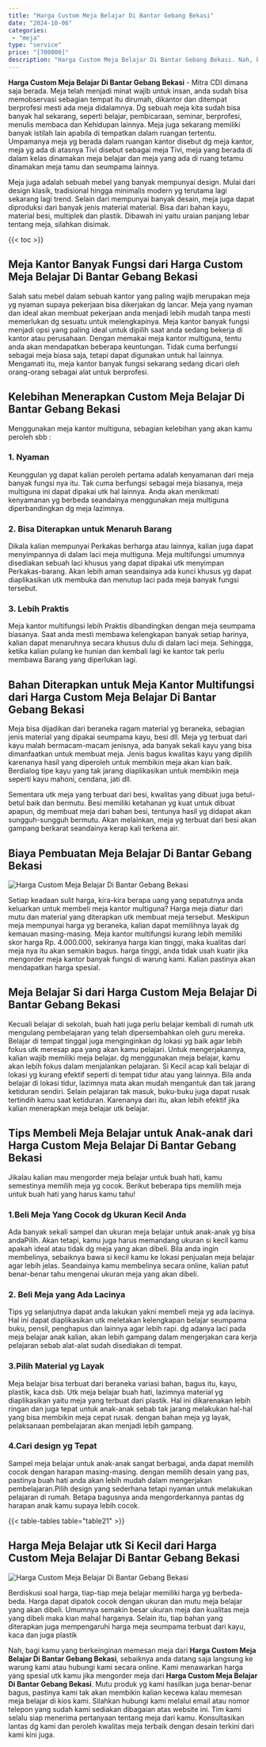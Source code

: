 ```yaml
---
title: "Harga Custom Meja Belajar Di Bantar Gebang Bekasi"
date: "2024-10-06"
categories:
 - "meja"
type: "service"
price: "[700000]"
description: "Harga Custom Meja Belajar Di Bantar Gebang Bekasi. Nah, bagi kamu yang berkeinginan memesan meja dari **Harga Custom Meja Belajar Di Bantar Gebang Bekasi**,..."
---
```


**Harga Custom Meja Belajar Di Bantar Gebang Bekasi** - Mitra CDI dimana saja berada. Meja telah menjadi minat wajib untuk insan, anda sudah bisa memobservasi sebagian tempat itu dirumah, dikantor dan ditempat berprofesi mesti ada meja didalamnya. Dg sebuah meja kita sudah bisa banyak hal sekarang, seperti belajar, pembicaraan, seminar, berprofesi, menulis membaca dan Kehidupan lainnya. Meja juga sekarang memiliki banyak istilah lain apabila di tempatkan dalam ruangan tertentu. Umpamanya meja yg berada dalam ruangan kantor disebut dg meja kantor, meja yg ada di atasnya Tivi disebut sebagai meja Tivi, meja yang berada di dalam kelas dinamakan meja belajar dan meja yang ada di ruang tetamu dinamakan meja tamu dan seumpama lainnya.

Meja juga adalah sebuah mebel yang banyak mempunyai design. Mulai dari design klasik, tradisional hingga minimalis modern yg terutama lagi sekarang lagi trend. Selain dari mempunyai banyak desain, meja juga dapat diproduksi dari banyak jenis material material. Bisa dari bahan kayu, material besi, multiplek dan plastik. Dibawah ini yaitu uraian panjang lebar tentang meja, silahkan disimak.

{{< toc >}}

## Meja Kantor Banyak Fungsi dari Harga Custom Meja Belajar Di Bantar Gebang Bekasi

Salah satu mebel dalam sebuah kantor yang paling wajib merupakan meja yg nyaman supaya pekerjaan bisa dikerjakan dg lancar. Meja yang nyaman dan ideal akan membuat pekerjaan anda menjadi lebih mudah tanpa mesti memerlukan dg sesuatu untuk melengkapinya. Meja kantor banyak fungsi menjadi opsi yang paling ideal untuk dipilih saat anda sedang bekerja di kantor atau perusahaan. Dengan memakai meja kantor multiguna, tentu anda akan mendapatkan beberapa keuntungan. Tidak cuma berfungsi sebagai meja biasa saja, tetapi dapat digunakan untuk hal lainnya. Mengamati itu, meja kantor banyak fungsi sekarang sedang dicari oleh orang-orang sebagai alat untuk berprofesi.

## Kelebihan Menerapkan Custom Meja Belajar Di Bantar Gebang Bekasi

Menggunakan meja kantor multiguna, sebagian kelebihan yang akan kamu peroleh sbb :

### 1\. Nyaman

Keunggulan yg dapat kalian peroleh pertama adalah kenyamanan dari meja banyak fungsi nya itu. Tak cuma berfungsi sebagai meja biasanya, meja multiguna ini dapat dipakai utk hal lainnya. Anda akan menikmati kenyamanan yg berbeda seandainya menggunakan meja multiguna diperbandingkan dg meja lazimnya.

### 2\. Bisa Diterapkan untuk Menaruh Barang

Dikala kalian mempunyai Perkakas berharga atau lainnya, kalian juga dapat menyimpannya di dalam laci meja multiguna. Meja multifungsi umumnya disediakan sebuah laci khusus yang dapat dipakai utk menyimpan Perkakas-barang. Akan lebih aman seandainya ada kunci khusus yg dapat diaplikasikan utk membuka dan menutup laci pada meja banyak fungsi tersebut.

### 3\. Lebih Praktis

Meja kantor multifungsi lebih Praktis dibandingkan dengan meja seumpama biasanya. Saat anda mesti membawa kelengkapan banyak setiap harinya, kalian dapat menaruhnya secara khusus dulu di dalam laci meja. Sehingga, ketika kalian pulang ke hunian dan kembali lagi ke kantor tak perlu membawa Barang yang diperlukan lagi.

## Bahan Diterapkan untuk Meja Kantor Multifungsi dari Harga Custom Meja Belajar Di Bantar Gebang Bekasi

Meja bisa dijadikan dari beraneka ragam material yg beraneka, sebagian jenis material yang dipakai seumpama kayu, besi dll. Meja yg terbuat dari kayu malah bermacam-macam jenisnya, ada banyak sekali kayu yang bisa dimanfaatkan untuk membuat meja. Jenis bagus kwalitas kayu yang dipilih karenanya hasil yang diperoleh untuk membikin meja akan kian baik. Berdialog tipe kayu yang tak jarang diaplikasikan untuk membikin meja seperti kayu mahoni, cendana, jati dll.

Sementara utk meja yang terbuat dari besi, kwalitas yang dibuat juga betul-betul baik dan bermutu. Besi memiliki ketahanan yg kuat untuk dibuat apapun, dg membuat meja dari bahan besi, tentunya hasil yg didapat akan sungguh-sungguh bermutu. Akan melainkan, meja yg terbuat dari besi akan gampang berkarat seandainya kerap kali terkena air.

## Biaya Pembuatan Meja Belajar Di Bantar Gebang Bekasi

![Harga Custom Meja Belajar Di Bantar Gebang Bekasi](/images/meja/meja-dewasa-015.jpg)

Setiap keadaan sulit harga, kira-kira berapa uang yang sepatutnya anda keluarkan untuk membeli meja kantor multiguna? Harga meja diatur dari mutu dan material yang diterapkan utk membuat meja tersebut. Meskipun meja mempunyai harga yg beraneka, kalian dapat memilihnya layak dg kemauan masing-masing. Meja kantor multifungsi kurang lebih memiliki skor harga Rp. 4.000.000, sekiranya harga kian tinggi, maka kualitas dari meja nya itu akan semakin bagus. harga tinggi, anda tidak usah kuatir jika mengorder meja kantor banyak fungsi di warung kami. Kalian pastinya akan mendapatkan harga spesial.

## Meja Belajar Si dari Harga Custom Meja Belajar Di Bantar Gebang Bekasi

Kecuali belajar di sekolah, buah hati juga perlu belajar kembali di rumah utk mengulang pembelajaran yang telah dipersembahkan oleh guru mereka. Belajar di tempat tinggal juga menginginkan dg lokasi yg baik agar lebih fokus utk meresap apa yang akan kamu pelajari. Untuk mengerjakannya, kalian wajib memiliki meja belajar. dg menggunakan meja belajar, kamu akan lebih fokus dalam menjalankan pelajaran. Si Kecil acap kali belajar di lokasi yg kurang efektif seperti di tempat tidur atau yang lainnya. Bila anda belajar di lokasi tidur, lazimnya mata akan mudah mengantuk dan tak jarang ketiduran sendiri. Selain pelajaran tak masuk, buku-buku juga dapat rusak tertindih kamu saat ketiduran. Karenanya dari itu, akan lebih efektif jika kalian menerapkan meja belajar utk belajar.

## Tips Membeli Meja Belajar untuk Anak-anak dari Harga Custom Meja Belajar Di Bantar Gebang Bekasi

Jikalau kalian mau mengorder meja belajar untuk buah hati, kamu semestinya memilih meja yg cocok. Berikut beberapa tips memilih meja untuk buah hati yang harus kamu tahu!

### 1.Beli Meja Yang Cocok dg Ukuran Kecil Anda

Ada banyak sekali sampel dan ukuran meja belajar untuk anak-anak yg bisa andaPilih. Akan tetapi, kamu juga harus memandang ukuran si kecil kamu apakah ideal atau tidak dg meja yang akan dibeli. Bila anda ingin membelinya, sebaiknya bawa si kecil kamu ke lokasi penjualan meja belajar agar lebih jelas. Seandainya kamu membelinya secara online, kalian patut benar-benar tahu mengenai ukuran meja yang akan dibeli.

### 2\. Beli Meja yang Ada Lacinya

Tips yg selanjutnya dapat anda lakukan yakni membeli meja yg ada lacinya. Hal ini dapat diaplikasikan utk meletakan kelengkapan belajar seumpama buku, pensil, penghapus dan lainnya agar lebih rapi. dg adanya laci pada meja belajar anak kalian, akan lebih gampang dalam mengerjakan cara kerja pelajaran sebab alat-alat sudah disediakan di tempat.

### 3.Pilih Material yg Layak

Meja belajar bisa terbuat dari beraneka variasi bahan, bagus itu, kayu, plastik, kaca dsb. Utk meja belajar buah hati, lazimnya material yg diaplikasikan yaitu meja yang terbuat dari plastik. Hal ini dikarenakan lebih ringan dan juga tepat untuk anak-anak sebab tak jarang melakukan hal-hal yang bisa membikin meja cepat rusak. dengan bahan meja yg layak, pelaksanaan pembelajaran akan menjadi lebih gampang.

### 4.Cari design yg Tepat

Sampel meja belajar untuk anak-anak sangat berbagai, anda dapat memilih cocok dengan harapan masing-masing. dengan memilih desain yang pas, pastinya buah hati anda akan lebih mudah dalam mengerjakan pembelajaran.Pilih design yang sederhana tetapi nyaman untuk melakukan pelajaran di rumah. Betapa bagusnya anda mengorderkannya pantas dg harapan anak kamu supaya lebih cocok.

{{< table-tables table="table21" >}}

## Harga Meja Belajar utk Si Kecil dari Harga Custom Meja Belajar Di Bantar Gebang Bekasi

![Harga Custom Meja Belajar Di Bantar Gebang Bekasi](/images/meja/meja-anak-014.jpg)

Berdiskusi soal harga, tiap-tiap meja belajar memiliki harga yg berbeda-beda. Harga dapat dipatok cocok dengan ukuran dan mutu meja belajar yang akan dibeli. Umumnya semakin besar ukuran meja dan kualitas meja yang dibeli maka kian mahal harganya. Selain itu, tiap bahan yang diterapkan juga mempengaruhi harga meja seumpama terbuat dari kayu, kaca dan juga plastik

Nah, bagi kamu yang berkeinginan memesan meja dari **Harga Custom Meja Belajar Di Bantar Gebang Bekasi**, sebaiknya anda datang saja langsung ke warung kami atau hubungi kami secara online. Kami menawarkan harga yang spesial utk kamu jika mengorder meja dari **Harga Custom Meja Belajar Di Bantar Gebang Bekasi**. Mutu produk yg kami hasilkan juga benar-benar bagus, pastinya kami tak akan membikin kalian kecewa kalau memesan meja belajar di kios kami. Silahkan hubungi kami melalui email atau nomor telepon yang sudah kami sediakan dibagaian atas website ini. Tim kami selalu siap menerima pertanyaan tentang meja dari kamu. Konsultasikan lantas dg kami dan peroleh kwalitas meja terbaik dengan desain terkini dari kami kini juga.
